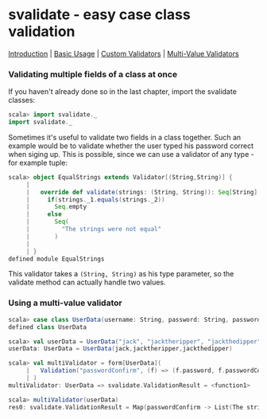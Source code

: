 # svalidate - easy case class validation

[Introduction](01-INTRO.md) | [Basic Usage](02-BASIC-USAGE.md) | [Custom Validators](03-CUSTOM-VALIDATORS.md) | [Multi-Value Validators](04-MULTI-VALUE-VALIDATORS.md)

### Validating multiple fields of a class at once

If you haven't already done so in the last chapter, import the svalidate classes:

```scala
scala> import svalidate._
import svalidate._
```

Sometimes it's useful to validate two fields in a class together. Such an example would be to validate
whether the user typed his password correct when siging up. This is possible, since we can use a validator
of any type - for example tuple:

```scala
scala> object EqualStrings extends Validator[(String,String)] {
     | 
     |   override def validate(strings: (String, String)): Seq[String] =
     |     if(strings._1.equals(strings._2))
     |       Seq.empty
     |     else
     |       Seq(
     |         "The strings were not equal"
     |       )
     | 
     | }
defined module EqualStrings
```

This validator takes a `(String, String)` as his type parameter, so the validate method can actually handle
two values.

### Using a multi-value validator

```scala
scala> case class UserData(username: String, password: String, passwordConfirm: String)
defined class UserData

scala> val userData = UserData("jack", "jacktheripper", "jackthedipper")
userData: UserData = UserData(jack,jacktheripper,jackthedipper)

scala> val multiValidator = form[UserData](
     |   Validation("passwordConfirm", (f) => (f.password, f.passwordConfirm), EqualStrings)
     | )
multiValidator: UserData => svalidate.ValidationResult = <function1>

scala> multiValidator(userData)
res0: svalidate.ValidationResult = Map(passwordConfirm -> List(The strings were not equal))
```


